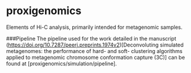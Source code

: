 proxigenomics
=============

Elements of Hi-C analysis, primarily intended for metagenomic samples.

###Pipeline
The pipeline used for the work detailed in the manuscript (https://doi.org/10.7287/peerj.preprints.1974v2)[Deconvoluting simulated metagenomes: the performance of hard- and soft- clustering algorithms applied to metagenomic chromosome conformation capture (3C)] can be found at [proxigenomics/simulation/pipeline].

